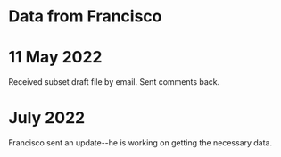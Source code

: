 # Data from Francisco

# 11 May 2022
Received subset draft file by email.
Sent comments back.

# July 2022
Francisco sent an update--he is working on getting the necessary data.
